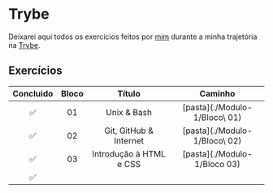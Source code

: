 # Trybe
Deixarei aqui todos os exercícios feitos por [mim](https://www.linkedin.com/in/ikaro-vieira) durante a minha trajetória na [Trybe](https://betrybe.com/).

## Exercícios
Concluido | Bloco | Título | Caminho
:------: | :------: | :------: | :------:
✅ | 01 | Unix & Bash | [pasta](./Modulo-1/Bloco\ 01)
✅ | 02 | Git, GitHub & Internet | [pasta](./Modulo-1/Bloco\ 02)
✅ | 03 | Introdução à HTML e CSS | [pasta](./Modulo-1/Bloco 03)
✅ |
